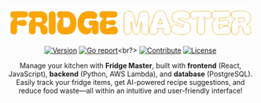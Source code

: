 <!-- Logo and website link -->
<div align="center">

[![Fridge Master Logo](src/assets/logo_readme.png)](https://www.thefridgemaster.com)


[![Version](https://img.shields.io/badge/Version-1.0.0-blue)](https://github.com/DolphinDevs/FridgeMaster)
[![Go report](https://img.shields.io/badge/Status-Stable-green)](https://github.com/DolphinDevs/FridgeMaster)<br?\>
[![Contribute](https://img.shields.io/badge/Contribute-Welcome-yellow)](https://github.com/DolphinDevs/FridgeMaster#contributing)
[![License](https://img.shields.io/badge/License-All%20Rights%20Reserved-red)](https://github.com/DolphinDevs/FridgeMaster#license)


Manage your kitchen with **Fridge Master**, built with **frontend** (React, JavaScript), **backend** (Python, AWS Lambda), and **database** (PostgreSQL). Easily track your fridge items, get AI-powered recipe suggestions, and reduce food waste—all within an intuitive and user-friendly interface!


</div>
